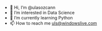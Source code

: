 - 👋 Hi, I’m @ulasozcann
- 👀 I’m interested in Data Science
- 🌱 I’m currently learning Python
- 📫 How to reach me uls@windowslive.com

<!---
ulasozcann/ulasozcann is a ✨ special ✨ repository because its `README.md` (this file) appears on your GitHub profile.
You can click the Preview link to take a look at your changes.
--->
